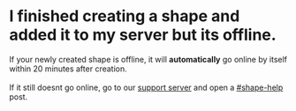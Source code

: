 # I finished creating a shape and added it to my server but its offline.

If your newly created shape is offline, it will **automatically** go online by itself within 20 minutes after creation.\
\
If it still doesnt go online, go to our [support server](https://discord.gg/shapes) and open a [#shape-help](https://discord.com/channels/781212328749301790/1185774428546682881) post.
